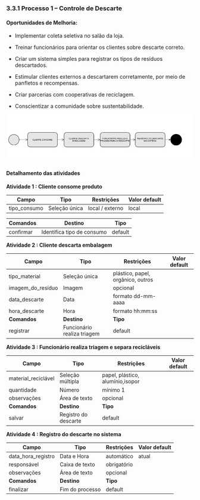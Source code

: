 ### 3.3.1 Processo 1 – Controle de Descarte

#### Oportunidades de Melhoria:
- Implementar coleta seletiva no salão da loja.

- Treinar funcionários para orientar os clientes sobre descarte correto.

- Criar um sistema simples para registrar os tipos de resíduos descartados.

- Estimular clientes externos a descartarem corretamente, por meio de panfletos e recompensas.

- Criar parcerias com cooperativas de reciclagem.

- Conscientizar a comunidade sobre sustentabilidade.
 
![Exemplo de um Modelo BPMN do PROCESSO 1](../images/process.png "Modelo BPMN do Processo 1.")

#### Detalhamento das atividades




**Atividade 1 : Cliente consome produto**

| **Campo**       | **Tipo**         | **Restrições** | **Valor default** |
| ---             | ---              | ---            | ---               |
| tipo_consumo           | Seleção única   | local / externo |   local             |

| **Comandos**         |  **Destino**                   | **Tipo** |
| ---                  | ---                            | ---               |
| confirmar               | Identifica tipo de consumo	              | default           |



**Atividade 2 : Cliente descarta embalagem**

| **Campo**       | **Tipo**         | **Restrições** | **Valor default** |
| ---             | ---              | ---            | ---               |
| tipo_material	 | Seleção única	  |  	plástico, papel, orgânico, outros              |                   |
|  imagem_do_resíduo	               |  Imagem                |       opcional         |                   |
|  data_descarte	               |  Data                |       formato dd-mm-aaaa	         |                   |
|  hora_descarte	               |  Hora                |       formato hh:mm:ss		         |                   |
| **Comandos**         |  **Destino**                   | **Tipo**          |
| registrar | Funcionário realiza triagem  | default |


**Atividade 3 : Funcionário realiza triagem e separa recicláveis**

| **Campo**       | **Tipo**         | **Restrições** | **Valor default** |
| ---             | ---              | ---            | ---               |
| material_reciclável	 | Seleção múltipla		  |  	papel, plástico, alumínio,isopor              |                   |
|  quantidade               |  Número                |      mínimo 1	        |                   |
|  observações	               |  Área de texto	                |       opcional		         |                   |
| **Comandos**         |  **Destino**                   | **Tipo**          |
| salvar | Registro do descarte	  | default |


**Atividade 4 : Registro do descarte no sistema**

| **Campo**       | **Tipo**         | **Restrições** | **Valor default** |
| ---             | ---              | ---            | ---               |
| data_hora_registro	 | Data e Hora			  |  automático              |   atual                |
|  responsável              | Caixa de texto	                |     obrigatório		        |                   |
|  observações	               |  Área de texto	                |       opcional		         |                   |
| **Comandos**         |  **Destino**                   | **Tipo**          |
| finalizar	 | Fim do processo		  | default |
